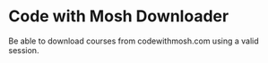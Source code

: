 # Code with Mosh Downloader
Be able to download courses from codewithmosh.com using a valid session.
